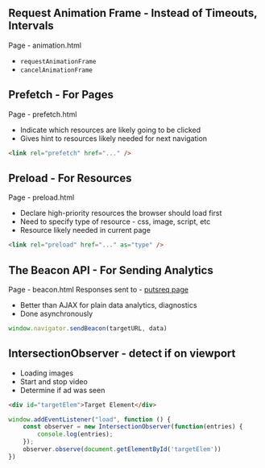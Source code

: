 
## Request Animation Frame - Instead of Timeouts, Intervals
Page - animation.html
* `requestAnimationFrame`
* `cancelAnimationFrame`

## Prefetch - For Pages
Page - prefetch.html
* Indicate which resources are likely going to be clicked
* Gives hint to resources likely needed for next navigation
```html
<link rel="prefetch" href="..." />
```

## Preload - For Resources
Page - preload.html
* Declare high-priority resources the browser should load first
* Need to specify type of resource - css, image, script, etc
* Resource likely needed in current page
```html
<link rel="preload" href="..." as="type" />
```

## The Beacon API - For Sending Analytics
Page - beacon.html
Responses sent to - [putsreq page](https://putsreq.com/Nnb3fKfklR9vYMDIcbQI/inspect)
* Better than AJAX for plain data analytics, diagnostics
* Done asynchronously
```js
window.navigator.sendBeacon(targetURL, data)
```

## IntersectionObserver - detect if on viewport
* Loading images
* Start and stop video
* Determine if ad was seen
```html
<div id="targetElem">Target Element</div>
```
```js
window.addEventListener("load", function () {
    const observer = new IntersectionObserver(function(entries) {
        console.log(entries);
    });
    observer.observe(document.getElementById('targetElem'))
})
```



